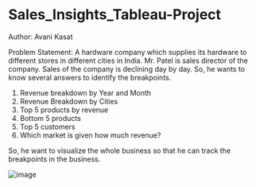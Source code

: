 # Sales_Insights_Tableau-Project
Author: Avani Kasat

Problem Statement: A hardware company which supplies its hardware to different stores in different cities in India. Mr. Patel is sales director of the company. Sales of the company is declining day by day. So, he wants to know several answers to identify the breakpoints. 
1) Revenue breakdown by Year and Month
2) Revenue Breakdown by Cities
3) Top 5 products by revenue
4) Bottom 5 products
5) Top 5 customers
6) Which market is given how much revenue?

So, he want to visualize the whole business so that he can track the breakpoints in the business.

![image](https://user-images.githubusercontent.com/63302398/152183787-2e6a3c88-0f3c-445e-a90f-5985f134385e.png)
